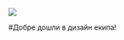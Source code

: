 ![](https://github.com/IrinaSpasova/Publishing-Placeholder/blob/main/img-design-team.png)

#Добре дошли в дизайн екипа!


